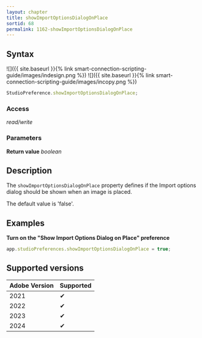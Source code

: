 ```yaml
---
layout: chapter
title: showImportOptionsDialogOnPlace
sortid: 68
permalink: 1162-showImportOptionsDialogOnPlace
---
```


## Syntax

![]({{ site.baseurl }}{% link smart-connection-scripting-guide/images/indesign.png %}) ![]({{ site.baseurl }}{% link smart-connection-scripting-guide/images/incopy.png %})

```javascript
StudioPreference.showImportOptionsDialogOnPlace;
```

### Access

_read/write_

### Parameters

**Return value** _boolean_

## Description

The `showImportOptionsDialogOnPlace` property defines if the Import options dialog should be shown when an image is placed.

The default value is 'false'.

## Examples

**Turn on the "Show Import Options Dialog on Place" preference**

```javascript
app.studioPreferences.showImportOptionsDialogOnPlace = true;
```

## Supported versions

| Adobe Version | Supported |
| ------------- | --------- |
| 2021          | ✔         |
| 2022          | ✔         |
| 2023          | ✔         |
| 2024          | ✔         |
